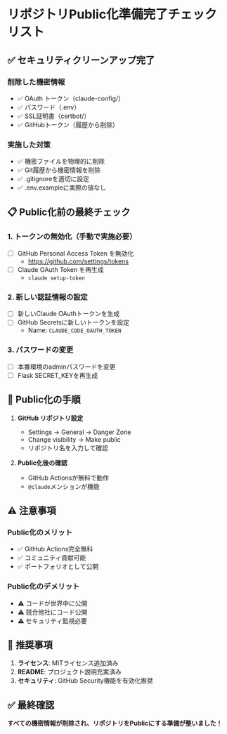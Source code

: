 # リポジトリPublic化準備完了チェックリスト

## ✅ セキュリティクリーンアップ完了

### 削除した機密情報
- ✅ OAuth トークン（claude-config/）
- ✅ パスワード（.env）
- ✅ SSL証明書（certbot/）
- ✅ GitHubトークン（履歴から削除）

### 実施した対策
- ✅ 機密ファイルを物理的に削除
- ✅ Git履歴から機密情報を削除
- ✅ .gitignoreを適切に設定
- ✅ .env.exampleに実際の値なし

## 📋 Public化前の最終チェック

### 1. トークンの無効化（手動で実施必要）
- [ ] GitHub Personal Access Token を無効化
  - https://github.com/settings/tokens
- [ ] Claude OAuth Token を再生成
  - `claude setup-token`

### 2. 新しい認証情報の設定
- [ ] 新しいClaude OAuthトークンを生成
- [ ] GitHub Secretsに新しいトークンを設定
  - Name: `CLAUDE_CODE_OAUTH_TOKEN`

### 3. パスワードの変更
- [ ] 本番環境のadminパスワードを変更
- [ ] Flask SECRET_KEYを再生成

## 🚀 Public化の手順

1. **GitHub リポジトリ設定**
   - Settings → General → Danger Zone
   - Change visibility → Make public
   - リポジトリ名を入力して確認

2. **Public化後の確認**
   - GitHub Actionsが無料で動作
   - `@claude`メンションが機能

## ⚠️ 注意事項

### Public化のメリット
- ✅ GitHub Actions完全無料
- ✅ コミュニティ貢献可能
- ✅ ポートフォリオとして公開

### Public化のデメリット
- ⚠️ コードが世界中に公開
- ⚠️ 競合他社にコード公開
- ⚠️ セキュリティ監視必要

## 📝 推奨事項

1. **ライセンス**: MITライセンス追加済み
2. **README**: プロジェクト説明充実済み
3. **セキュリティ**: GitHub Security機能を有効化推奨

## ✅ 最終確認

**すべての機密情報が削除され、リポジトリをPublicにする準備が整いました！**